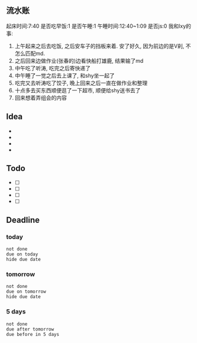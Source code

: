 ## 流水账
起床时间:7:40
是否吃早饭:1
是否午睡:1
午睡时间:12:40~1:09
是否js:0
我和lxy的事: 
1. 上午起来之后去吃饭, 之后安车子的挡板来着. 安了好久, 因为前边的是V刹, 不怎么匹配md.
2. 之后回来边做作业(张春的)边看快船打雄鹿, 结果输了md
3. 中午吃了听涛, 吃完之后寄快递了
4. 中午睡了一觉之后去上课了, 和shy坐一起了
5. 吃完又去听涛吃了饺子, 晚上回来之后一直在做作业和整理
6. 十点多去买东西顺便逛了一下超市, 顺便给shy送书去了
7. 回来想着弄组会的内容

## Idea
- 
- 
- 
- 

## Todo
- [ ] 
- [ ] 
- [ ] 
- [ ] 

## Deadline
### today
```tasks
not done
due on today
hide due date
```
### tomorrow
```tasks
not done
due on tomorrow
hide due date
```
### 5 days
```tasks
not done
due after tomorrow
due before in 5 days
```
